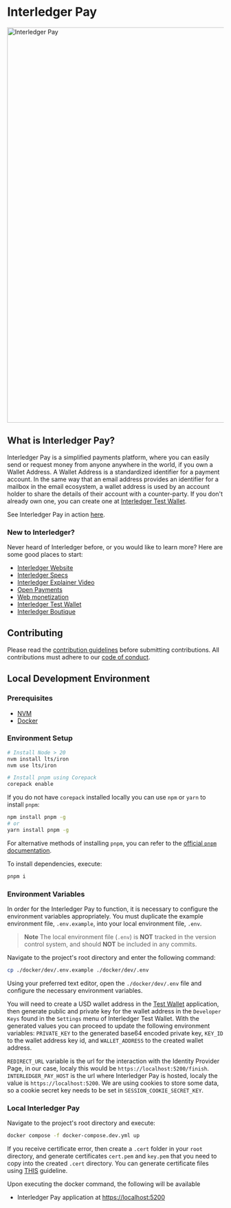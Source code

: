 # Interledger Pay

<a href="#interledger-pay">
  <img src="https://github.com/interledger/testnet/assets/117268143/54e6478d-7c6e-4aa4-a325-ec0ea8f507bb" width="920" alt="Interledger Pay">
</a>

## What is Interledger Pay?

Interledger Pay is a simplified payments platform, where you can easily send or request money from anyone anywhere in the world, if you own a Wallet Address.
A Wallet Address is a standardized identifier for a payment account. In the same way that an email address provides an identifier for a mailbox in the email ecosystem, a wallet address is used by an account holder to share the details of their account with a counter-party. If you don't already own one, you can create one at [Interledger Test Wallet](https://rafiki.money).

See Interledger Pay in action [here](https://interledgerpay.com).

### New to Interledger?

Never heard of Interledger before, or you would like to learn more? Here are some good places to start:

- [Interledger Website](https://interledger.org/)
- [Interledger Specs](https://interledger.org/developers/get-started/)
- [Interledger Explainer Video](https://twitter.com/Interledger/status/1567916000074678272)
- [Open Payments](https://openpayments.guide/)
- [Web monetization](https://webmonetization.org/)
- [Interledger Test Wallet](https://rafiki.money)
- [Interledger Boutique](https://rafiki.boutique)

## Contributing

Please read the [contribution guidelines](.github/contributing.md) before submitting contributions. All contributions must adhere to our [code of conduct](.github/CODE_OF_CONDUCT.md).

## Local Development Environment

### Prerequisites

- [NVM](https://github.com/nvm-sh/nvm)
- [Docker](https://docs.docker.com/get-docker/)

### Environment Setup

```sh
# Install Node > 20
nvm install lts/iron
nvm use lts/iron

# Install pnpm using Corepack
corepack enable
```

If you do not have `corepack` installed locally you can use `npm` or `yarn` to install `pnpm`:

```sh
npm install pnpm -g
# or
yarn install pnpm -g
```

For alternative methods of installing `pnpm`, you can refer to the [official `pnpm` documentation](https://pnpm.io/installation).

To install dependencies, execute:

```sh
pnpm i
```

### Environment Variables

In order for the Interledger Pay to function, it is necessary to configure the environment variables appropriately. You must duplicate the example environment file, `.env.example`, into your local environment file, `.env`.

> **Note**
> The local environment file (`.env`) is **NOT** tracked in the version control system, and should **NOT** be included in any commits.

Navigate to the project's root directory and enter the following command:

```sh
cp ./docker/dev/.env.example ./docker/dev/.env
```

Using your preferred text editor, open the `./docker/dev/.env` file and configure the necessary environment variables.

You will need to create a USD wallet address in the [Test Wallet](https://wallet.interledger-test.dev) application, then generate public and private key for the wallet address in the `Developer Keys` found in the `Settings` menu of Interledger Test Wallet. With the generated values you can proceed to update the following environment variables: `PRIVATE_KEY` to the generated base64 encoded private key, `KEY_ID` to the wallet address key id, and `WALLET_ADDRESS` to the created wallet address.

`REDIRECT_URL` variable is the url for the interaction with the Identity Provider Page, in our case, localy this would be `https://localhost:5200/finish`. `INTERLEDGER_PAY_HOST` is the url where Interledger Pay is hosted, localy the value is `https://localhost:5200`. We are using cookies to store some data, so a cookie secret key needs to be set in `SESSION_COOKIE_SECRET_KEY`.

### Local Interledger Pay

Navigate to the project's root directory and execute:

```sh
docker compose -f docker-compose.dev.yml up
```

If you receive certificate error, then create a `.cert` folder in your `root` directory, and generate certificates `cert.pem` and `key.pem` that you need to copy into the created `.cert` directory. You can generate certificate files using [THIS](https://github.com/interledger/web-monetization-tools/tree/op-integration?tab=readme-ov-file#https-required) guideline.

Upon executing the docker command, the following will be available

- Interledger Pay application at [https://localhost:5200](https://localhost:5200)
